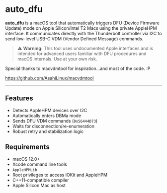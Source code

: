 # auto_dfu

**auto_dfu** is a macOS tool that automatically triggers DFU (Device Firmware Update) mode on Apple Silicon/Intel T2 Macs using the private AppleHPM interface. It communicates directly with the Thunderbolt controller via I2C to send low-level USB-C VDM (Vendor Defined Message) commands.

> ⚠️ **Warning:** This tool uses undocumented Apple interfaces and is intended for advanced users familiar with DFU procedures and macOS internals. Use at your own risk.

Special thanks to macvdmtool for inspiration...and most of the code. :P

https://github.com/AsahiLinux/macvdmtool

---

## Features

- Detects AppleHPM devices over I2C
- Automatically enters DBMa mode
- Sends DFU VDM commands (`0x56444D73`)
- Waits for disconnection/re-enumeration
- Robust retry and stabilization logic

## Requirements

- macOS 12.0+  
- Xcode command line tools  
- `AppleHPMLib`
- Root privileges to access IOKit and AppleHPM  
- C++11-compatible compiler
- Apple Silicon Mac as host
